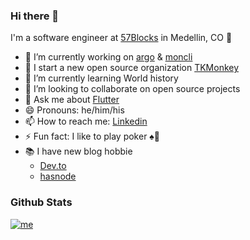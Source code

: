 ### Hi there 👋

<!--
**jamescardona11/jamescardona11** is a ✨ _special_ ✨ repository because its `README.md` (this file) appears on your GitHub profile.
-->

I'm a software engineer at [57Blocks](https://57blocks.io/) in Medellin, CO 🌆

- 🔭 I’m currently working on [argo](https://github.com/jamescardona11/argo) & [moncli](https://github.com/TKMonkey/moncli)
- 🐙 I start a new open source organization [TKMonkey](https://github.com/TKMonkey)
- 🌱 I’m currently learning World history
- 👯 I’m looking to collaborate on open source projects
- 💬 Ask me about [Flutter](https://flutter.dev)
- 😄 Pronouns: he/him/his
- 📫 How to reach me: [Linkedin](https://www.linkedin.com/in/jamescardona11/)
- ⚡ Fun fact: I like to play poker ♠️🙊
- 📚 I have new blog hobbie
    + [Dev.to](https://dev.to/jamescardona11)
    + [hasnode](https://jamescardona11.hashnode.dev/)   


[//]: ###OpenSourceProjects

### Github Stats
[![me](https://github-readme-stats.vercel.app/api?username=jamescardona11&count_private=true&theme=default&show_icons=true)](https://github.com/jamescardona11)
